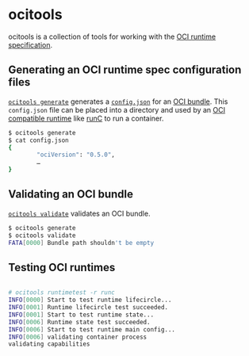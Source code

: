 # ocitools

ocitools is a collection of tools for working with the [OCI runtime specification][runtime-spec].

## Generating an OCI runtime spec configuration files

[`ocitools generate`][generate.1] generates a [`config.json`][config.json] for an [OCI bundle][bundle].
This `config.json` file can be placed into a directory and used by an [OCI compatible runtime][runtime-spec] like [runC][] to run a container.

```sh
$ ocitools generate
$ cat config.json
{
        "ociVersion": "0.5.0",
        …
}
```

## Validating an OCI bundle

[`ocitools validate`][validate.1] validates an OCI bundle.

```sh
$ ocitools generate
$ ocitools validate
FATA[0000] Bundle path shouldn't be empty
```

## Testing OCI runtimes

```sh

# ocitools runtimetest -r runc
INFO[0000] Start to test runtime lifecircle...
INFO[0001] Runtime lifecircle test succeeded.
INFO[0001] Start to test runtime state...
INFO[0006] Runtime state test succeeded.
INFO[0006] Start to test runtime main config...
INFO[0006] validating container process
validating capabilities
```

[bundle]: https://github.com/opencontainers/runtime-spec/blob/master/bundle.md
[config.json]: https://github.com/opencontainers/runtime-spec/blob/master/config.md
[runC]: https://github.com/opencontainers/runc
[runtime-spec]: https://github.com/opencontainers/runtime-spec

[generate.1]: man/ocitools-generate.1.md
[validate.1]: man/ocitools-validate.1.md
